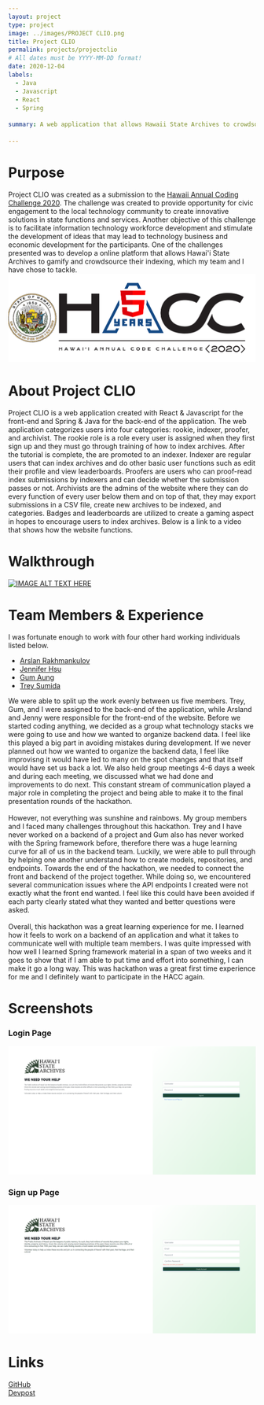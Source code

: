 ```yaml
---
layout: project
type: project
image: ../images/PROJECT CLIO.png
title: Project CLIO
permalink: projects/projectclio
# All dates must be YYYY-MM-DD format!
date: 2020-12-04
labels:
  - Java
  - Javascript
  - React
  - Spring
  
summary: A web application that allows Hawaii State Archives to crowdsource the indexing effort by gamifying it.

---
```


# Purpose
Project CLIO was created as a submission to the [Hawaii Annual Coding Challenge 2020](https://hacc.hawaii.gov/). The challenge was created to provide opportunity for civic engagement to the local technology community to create innovative solutions in state functions and services. Another objective of this challenge is to facilitate information technology workforce development and stimulate the development of ideas that may lead to technology business and economic development for the participants. One of the challenges presented was to develop a online platform that allows Hawai'i State Archives to gamify and crowdsource their indexing, which my team and I have chose to tackle.<br/>
<img class="ui image" src="../images/hacc.png">

# About Project CLIO
Project CLIO is a web application created with React & Javascript for the front-end and Spring & Java for the back-end of the application. The web application categorizes users into four categories: rookie, indexer, proofer, and archivist. The rookie role is a role every user is assigned when they first sign up and they must go through training of how to index archives. After the tutorial is complete, the are promoted to an indexer. Indexer are regular users that can index archives and do other basic user functions such as edit their profile and view leaderboards. Proofers are users who can proof-read index submissions by indexers and can decide whether the submission passes or not. Archivists are the admins of the website where they can do every function of every user below them and on top of that, they may export submissions in a CSV file, create new archives to be indexed, and categories. Badges and leaderboards are utilized to create a gaming aspect in hopes to encourage users to index archives. Below is a link to a video that shows how the website functions. <br/>

# Walkthrough
[![IMAGE ALT TEXT HERE](https://img.youtube.com/vi/YdfcoQ9xLtc/0.jpg)](https://www.youtube.com/watch?v=YdfcoQ9xLtc)<br/>

<a name="members"></a>
# Team Members & Experience
I was fortunate enough to work with four other hard working individuals listed below.
* [Arslan Rakhmankulov](https://github.com/arslan-r)
* [Jennifer Hsu](https://github.com/jhsuP)
* [Gum Aung](https://github.com/gumsanaung)
* [Trey Sumida](https://github.com/trey-sumida)<br/>

We were able to split up the work evenly between us five members. Trey, Gum, and I were assigned to the back-end of the application, while Arsland and Jenny were responsible for the front-end of the website. Before we started coding anything, we decided as a group what technology stacks we were going to use and how we wanted to organize backend data. I feel like this played a big part in avoiding mistakes during development. If we never planned out how we wanted to organize the backend data, I feel like improvisng it would have led to many on the spot changes and that itself would have set us back a lot. We also held group meetings 4-6 days a week and during each meeting, we discussed what we had done and improvements to do next. This constant stream of communication played a major role in completing the project and being able to make it to the final presentation rounds of the hackathon.<br/>
<br/>
However, not everything was sunshine and rainbows. My group members and I faced many challenges throughout this hackathon. Trey and I have never worked on a backend of a project and Gum also has never worked with the Spring framework before, therefore there was a huge learning curve for all of us in the backend team. Luckily, we were able to pull through by helping one another understand how to create models, repositories, and endpoints. Towards the end of the hackathon, we needed to connect the front and backend of the project together. While doing so, we encountered several communication issues where the API endpoints I created were not exactly what the front end wanted. I feel like this could have been avoided if each party clearly stated what they wanted and better questions were asked. <br/>
<br/>
Overall, this hackathon was a great learning experience for me. I learned how it feels to work on a backend of an application and what it takes to communicate well with multiple team members. I was quite impressed with how well I learned Spring framework material in a span of two weeks and it goes to show that if I am able to put time and effort into something, I can make it go a long way. This was hackathon was a great first time experience for me and I definitely want to participate in the HACC again.

<a name="screenshots"></a>
# Screenshots
### Login Page
<img class="ui image" src="../images/clio_home.png"><br/>
### Sign up Page
<img class="ui image" src="../images/clio_signup.png"><br/>
# Links
[GitHub](https://github.com/HACC2020/ByteCryb) <br/>
[Devpost](https://devpost.com/software/project-clio) <br/>





